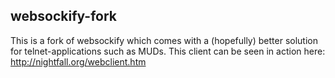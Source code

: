 ## websockify-fork

This is a fork of websockify which comes with a (hopefully) better solution for telnet-applications such as MUDs.
This client can be seen in action here: http://nightfall.org/webclient.htm